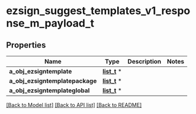 # ezsign_suggest_templates_v1_response_m_payload_t

## Properties
Name | Type | Description | Notes
------------ | ------------- | ------------- | -------------
**a_obj_ezsigntemplate** | [**list_t**](ezsigntemplate_response_compound.md) \* |  | 
**a_obj_ezsigntemplatepackage** | [**list_t**](ezsigntemplatepackage_response_compound.md) \* |  | 
**a_obj_ezsigntemplateglobal** | [**list_t**](ezsigntemplateglobal_response_compound.md) \* |  | 

[[Back to Model list]](../README.md#documentation-for-models) [[Back to API list]](../README.md#documentation-for-api-endpoints) [[Back to README]](../README.md)


